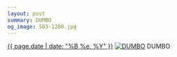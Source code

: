 ```yaml
---
layout: post
summary: DUMBO
og_image: 583-1280.jpg
---
```


<p>
  <time><a href="/583">{{ page.date | date: "%B %e, %Y" }}</a></time>
  <a href="/583"><img src="{{ site.assets_url }}/583-640.jpg" srcset="{{ site.assets_url }}/583-320.jpg 320w, {{ site.assets_url }}/583-640.jpg 640w, {{ site.assets_url }}/583-960.jpg 960w, {{ site.assets_url }}/583-1280.jpg 1280w" sizes="(min-width: 700px) 50vw, calc(100vw - 2rem)" alt="DUMBO" /></a>
  <span>DUMBO</span>
</p>
